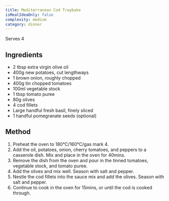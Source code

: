 ```yaml
---
title: Mediterranean Cod Traybake
isMealIdeaOnly: false
complexity: medium
category: dinner
---
```


Serves 4

## Ingredients

- 2 tbsp extra virgin olive oil
- 400g new potatoes, cut lengthways
- 1 brown onion, roughly chopped
- 400g tin chopped tomatoes
- 100ml vegetable stock
- 1 tbsp tomato puree
- 80g olives
- 4 cod fillets
- Large handful fresh basil, finely sliced
- 1 handful pomegranate seeds (optional)

## Method

1. Preheat the oven to 180°C/160°C/gas mark 4.
1. Add the oil, potatoes, onion, cherry tomatoes, and peppers to a casserole dish. Mix and place in the oven for 40mins.
1. Remove the dish from the oven and pour in the tinned tomatoes, vegetable stock, and tomato puree.
1. Add the olives and mix well. Season with salt and pepper.
1. Nestle the cod fillets into the sauce mix and add the olives. Season with salt and pepper.
1. Continue to cook in the oven for 15mins, or until the cod is cooked through.​​​​​​​​​​​​​​​​